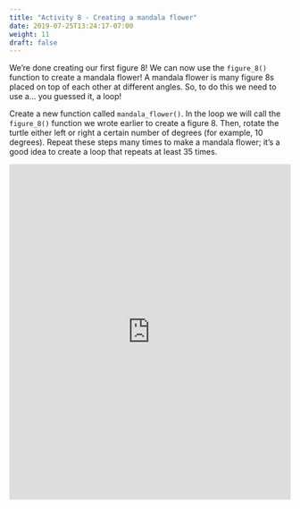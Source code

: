 ```yaml
---
title: "Activity 8 - Creating a mandala flower"
date: 2019-07-25T13:24:17-07:00
weight: 11
draft: false
---
```


We’re done creating our first figure 8! We can now use the `figure_8()` function to create a mandala flower! A mandala flower is many figure 8s placed on top of each other at different angles. So, to do this we need to use a... you guessed it, a loop!

Create a new function called `mandala_flower()`. In the loop we will call the `figure_8()` function we wrote earlier to create a figure 8. Then, rotate the turtle either left or right a certain number of degrees (for example, 10 degrees). Repeat these steps many times to make a mandala flower; it’s a good idea to create a loop that repeats at least 35 times. 

<iframe src="https://trinket.io/embed/python/b82ce0c14f" width="100%" height="600" frameborder="0" marginwidth="0" marginheight="0" allowfullscreen></iframe>